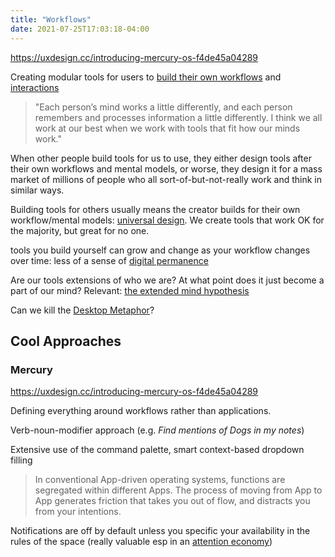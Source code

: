 ```yaml
---
title: "Workflows"
date: 2021-07-25T17:03:18-04:00
---
```


https://uxdesign.cc/introducing-mercury-os-f4de45a04289

Creating modular tools for users to [build their own workflows](https://thesephist.com/posts/tools/) and [interactions](thoughts/interaction%20design.md)

> "Each person’s mind works a little differently, and each person remembers and processes information a little differently. I think we all work at our best when we work with tools that fit how our minds work."

When other people build tools for us to use, they either design tools after their own workflows and mental models, or worse, they design it for a mass market of millions of people who all sort-of-but-not-really work and think in similar ways.

Building tools for others usually means the creator builds for their own workflow/mental models: [universal design](thoughts/Design%20Justice.md). We create tools that work OK for the majority, but great for no one.

tools you build yourself can grow and change as your workflow changes over time: less of a sense of [digital permanence](thoughts/digital%20permanence.md)

Are our tools extensions of who we are? At what point does it just become a part of our mind? Relevant: [the extended mind hypothesis](thoughts/Extended%20mind%20Hypothesis.md)

Can we kill the [Desktop Metaphor](https://uxdesign.cc/the-desktop-metaphor-must-die-676fbb34afdb)?

## Cool Approaches
### Mercury
https://uxdesign.cc/introducing-mercury-os-f4de45a04289

Defining everything around workflows rather than applications.

Verb-noun-modifier approach (e.g. *Find mentions of Dogs in my notes*)

Extensive use of the command palette, smart context-based dropdown filling

>In conventional App-driven operating systems, functions are segregated within different Apps. The process of moving from App to App generates friction that takes you out of flow, and distracts you from your intentions.

Notifications are off by default unless you specific your availability in the rules of the space (really valuable esp in an [attention economy](thoughts/attention%20economy.md))


